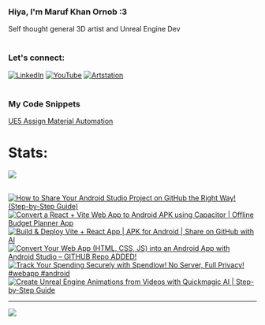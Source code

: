   ### Hiya, I'm Maruf Khan Ornob :3
  Self thought general 3D artist and Unreal Engine Dev<br><br>

### Let's connect:
[![LinkedIn](https://img.shields.io/badge/LinkedIn-%230077B5.svg?logo=linkedin&logoColor=white)](https://linkedin.com/in/ornobmk) [![YouTube](https://img.shields.io/badge/YouTube-%23FF0000.svg?logo=YouTube&logoColor=white)](https://youtube.com/@buggybug1) [![Artstation](https://img.shields.io/badge/Artstation-%2313B5EA.svg?logo=artstation&logoColor=white)](https://ornobmk.artstation.com/) <br><br>

### My Code Snippets

[UE5 Assign Material Automation](https://gist.github.com/marufx86/8299521b64e56783e67498a7212876c3)

<!--- # Daily Tools:
![Blender](https://img.shields.io/badge/blender-%23F5792A.svg?style=for-the-badge&logo=blender&logoColor=white) 
![Python](https://img.shields.io/badge/python-3670A0?style=for-the-badge&logo=python&logoColor=ffdd54)
![Unreal Engine](https://img.shields.io/badge/unrealengine-%23313131.svg?style=for-the-badge&logo=unrealengine&logoColor=white)
![C++](https://img.shields.io/badge/c++-%2300599C.svg?style=for-the-badge&logo=c%2B%2B&logoColor=white)
![Figma](https://img.shields.io/badge/figma-%23F24E1E.svg?style=for-the-badge&logo=figma&logoColor=white)
![Canva](https://img.shields.io/badge/Canva-%2300C4CC.svg?style=for-the-badge&logo=Canva&logoColor=white) 
![Adobe Photoshop](https://img.shields.io/badge/adobe%20photoshop-%2331A8FF.svg?style=for-the-badge&logo=adobe%20photoshop&logoColor=white)
![Adobe Premiere Pro](https://img.shields.io/badge/Adobe%20Premiere%20Pro-9999FF.svg?style=for-the-badge&logo=Adobe%20Premiere%20Pro&logoColor=white) -->

# Stats:
![](https://github-readme-stats.vercel.app/api/top-langs/?username=marufx86&theme=calm_pink&hide_border=true&include_all_commits=false&count_private=false&layout=compact)<br><br>

<!-- BEGIN YOUTUBE-CARDS -->
[![How to Share Your Android Studio Project on GitHub the Right Way! (Step-by-Step Guide)](https://ytcards.demolab.com/?id=PFliqMt4PZw&title=How+to+Share+Your+Android+Studio+Project+on+GitHub+the+Right+Way%21+%28Step-by-Step+Guide%29&lang=en&timestamp=1743700502&background_color=%230d1117&title_color=%23ffffff&stats_color=%23dedede&max_title_lines=1&width=250&border_radius=5 "How to Share Your Android Studio Project on GitHub the Right Way! (Step-by-Step Guide)")](https://www.youtube.com/watch?v=PFliqMt4PZw)
[![Convert a React + Vite Web App to Android APK using Capacitor | Offline Budget Planner App](https://ytcards.demolab.com/?id=gRh4bSgg0fg&title=Convert+a+React+%2B+Vite+Web+App+to+Android+APK+using+Capacitor+%7C+Offline+Budget+Planner+App&lang=en&timestamp=1743300237&background_color=%230d1117&title_color=%23ffffff&stats_color=%23dedede&max_title_lines=1&width=250&border_radius=5 "Convert a React + Vite Web App to Android APK using Capacitor | Offline Budget Planner App")](https://www.youtube.com/watch?v=gRh4bSgg0fg)
[![Build & Deploy Vite + React App | APK for Android | Share on GitHub with AI](https://ytcards.demolab.com/?id=SsjwTVRwe9U&title=Build+%26+Deploy+Vite+%2B+React+App+%7C+APK+for+Android+%7C+Share+on+GitHub+with+AI&lang=en&timestamp=1743083212&background_color=%230d1117&title_color=%23ffffff&stats_color=%23dedede&max_title_lines=1&width=250&border_radius=5 "Build & Deploy Vite + React App | APK for Android | Share on GitHub with AI")](https://www.youtube.com/watch?v=SsjwTVRwe9U)
[![Convert Your Web App (HTML, CSS, JS) into an Android App with Android Studio – GITHUB Repo ADDED!](https://ytcards.demolab.com/?id=FI2z1cR_3J8&title=Convert+Your+Web+App+%28HTML%2C+CSS%2C+JS%29+into+an+Android+App+with+Android+Studio+%E2%80%93+GITHUB+Repo+ADDED%21&lang=en&timestamp=1742761894&background_color=%230d1117&title_color=%23ffffff&stats_color=%23dedede&max_title_lines=1&width=250&border_radius=5 "Convert Your Web App (HTML, CSS, JS) into an Android App with Android Studio – GITHUB Repo ADDED!")](https://www.youtube.com/watch?v=FI2z1cR_3J8)
[![Track Your Spending Securely with Spendlow! No Server, Full Privacy! #webapp #android](https://ytcards.demolab.com/?id=lD1ygvJWK78&title=Track+Your+Spending+Securely+with+Spendlow%21+No+Server%2C+Full+Privacy%21+%23webapp+%23android&lang=en&timestamp=1742600458&background_color=%230d1117&title_color=%23ffffff&stats_color=%23dedede&max_title_lines=1&width=250&border_radius=5 "Track Your Spending Securely with Spendlow! No Server, Full Privacy! #webapp #android")](https://www.youtube.com/watch?v=lD1ygvJWK78)
[![Create Unreal Engine Animations from Videos with Quickmagic AI | Step-by-Step Guide](https://ytcards.demolab.com/?id=E-8_L-D0lA0&title=Create+Unreal+Engine+Animations+from+Videos+with+Quickmagic+AI+%7C+Step-by-Step+Guide&lang=en&timestamp=1742126511&background_color=%230d1117&title_color=%23ffffff&stats_color=%23dedede&max_title_lines=1&width=250&border_radius=5 "Create Unreal Engine Animations from Videos with Quickmagic AI | Step-by-Step Guide")](https://www.youtube.com/watch?v=E-8_L-D0lA0)
<!-- END YOUTUBE-CARDS -->


---
[![](https://visitcount.itsvg.in/api?id=marufx86&icon=1&color=0)](https://visitcount.itsvg.in)

<!-- Proudly created with GPRM ( https://gprm.itsvg.in ) -->

